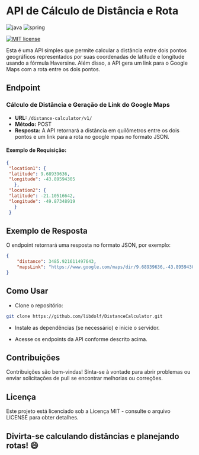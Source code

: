 # API de Cálculo de Distância e Rota
![java](https://img.shields.io/badge/Java-ED8B00?style=for-the-badge&logo=openjdk&logoColor=white)
![spring](https://img.shields.io/badge/Spring-6DB33F?style=for-the-badge&logo=spring&logoColor=white)

[![MIT license](https://img.shields.io/badge/License-MIT-blue.svg)](https://raw.githubusercontent.com/libdolf/DistanceCalculator/master/LICENSE)


Esta é uma API simples que permite calcular a distância entre dois pontos geográficos representados por suas coordenadas de latitude e longitude usando a fórmula Haversine. Além disso, a API gera um link para o Google Maps com a rota entre os dois pontos.

## Endpoint

### Cálculo de Distância e  Geração de Link do Google Maps
- **URL:** `/distance-calculator/v1/`
- **Método:** POST
- **Resposta:** A API retornará a distância em quilômetros entre os dois pontos  e um link para a rota no google mpas no formato JSON.


#### Exemplo de Requisição:
 ```json 
 {
  "location1": {
  "latitude": 9.68939636,
  "longitude": -43.89594305
    },
  "location2": {
  "latitude": -21.10516642,
  "longitude": -49.87348919
    }
  }
  ```
## Exemplo de Resposta
O endpoint retornará uma resposta no formato JSON, por exemplo:

```json
{
	"distance": 3485.921611497643,
	"mapsLink": "https://www.google.com/maps/dir/9.68939636,-43.89594305/-21.10516642,-49.87348919"
}
```
## Como Usar
- Clone o repositório:
```bash
git clone https://github.com/libdolf/DistanceCalculator.git
```
- Instale as dependências (se necessário) e inicie o servidor.

- Acesse os endpoints da API conforme descrito acima.


## Contribuições
Contribuições são bem-vindas! Sinta-se à vontade para abrir problemas ou enviar solicitações de pull se encontrar melhorias ou correções.

## Licença
Este projeto está licenciado sob a Licença MIT - consulte o arquivo LICENSE para obter detalhes.

## Divirta-se calculando distâncias e planejando rotas! 😄
